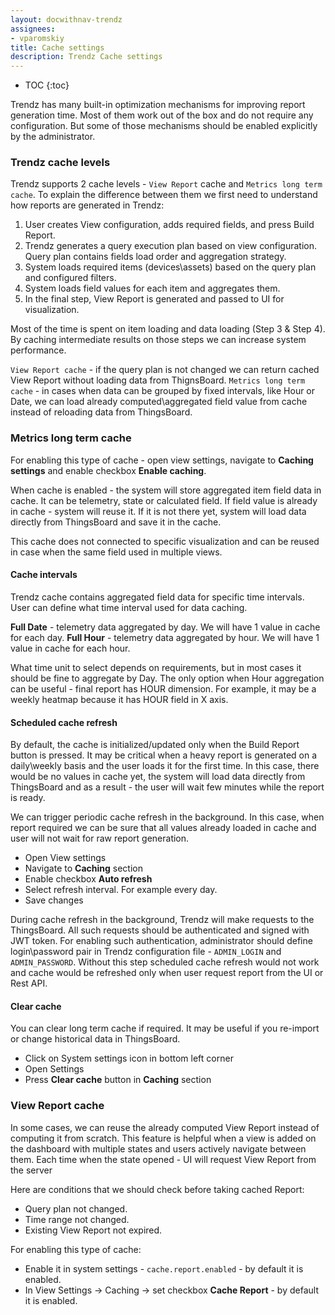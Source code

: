 ```yaml
---
layout: docwithnav-trendz
assignees:
- vparomskiy
title: Cache settings
description: Trendz Cache settings 
---
```


* TOC
{:toc}

Trendz has many built-in optimization mechanisms for improving report generation time. Most of them work out of the box 
and do not require any configuration. But some of those mechanisms should be enabled explicitly by the administrator.

### Trendz cache levels

Trendz supports 2 cache levels - `View Report` cache and `Metrics long term cache`. To explain the difference between them 
we first need to understand how reports are generated in Trendz:

1. User creates View configuration, adds required fields, and press Build Report.
2. Trendz generates a query execution plan based on view configuration. Query plan contains fields load order and aggregation strategy.
3. System loads required items (devices\assets) based on the query plan and configured filters.
4. System loads field values for each item and aggregates them.
5. In the final step, View Report is generated and passed to UI for visualization.

Most of the time is spent on item loading and data loading (Step 3 & Step 4). By caching intermediate results on those steps we can increase system performance.

`View Report cache` - if the query plan is not changed we can return cached View Report without loading data from ThignsBoard.
`Metrics long term cache` - in cases when data can be grouped by fixed intervals, like Hour or Date, we can load already computed\aggregated field 
value from cache instead of reloading data from ThingsBoard. 

### Metrics long term cache

For enabling this type of cache - open view settings, navigate to **Caching settings** and enable checkbox **Enable caching**.

When cache is enabled - the system will store aggregated item field data in cache. It can be telemetry, state or calculated field.
If field value is already in cache - system will reuse it. If it is not there yet, system will load data directly from ThingsBoard and save it in the cache.

This cache does not connected to specific visualization and can be reused in case when the same field used in multiple views. 

#### Cache intervals

Trendz cache contains aggregated field data for specific time intervals. User can define what time interval used for data caching.

**Full Date** - telemetry data aggregated by day. We will have 1 value in cache for each day.
**Full Hour** - telemetry data aggregated by hour. We will have 1 value in cache for each hour.

What time unit to select depends on requirements, but in most cases it should be fine to aggregate by Day. 
The only option when Hour aggregation can be useful - final report has HOUR dimension. For example, it may be a weekly heatmap because it has 
HOUR field in X axis. 

#### Scheduled cache refresh

By default, the cache is initialized/updated only when the Build Report button is pressed. It may be critical when a heavy 
report is generated on a daily\weekly basis and the user loads it for the first time. In this case, there would be no values 
in cache yet, the system will load data directly from ThingsBoard and as a result - the user will wait few minutes while the report is ready.

We can trigger periodic cache refresh in the background. In this case, when report required we can be sure that all values already loaded 
in cache and user will not wait for raw report generation.

* Open View settings
* Navigate to **Caching** section
* Enable checkbox **Auto refresh**
* Select refresh interval. For example every day.
* Save changes

During cache refresh in the background, Trendz will make requests to the ThingsBoard. All such requests should be authenticated and signed with JWT token.
For enabling such authentication, administrator should define login\password pair in Trendz configuration file - `ADMIN_LOGIN` and `ADMIN_PASSWORD`. 
Without this step scheduled cache refresh would not work and cache would be refreshed only when user request report from the UI or Rest API.

#### Clear cache

You can clear long term cache if required. It may be useful if you re-import or change historical data in ThingsBoard. 

* Click on System settings icon in bottom left corner
* Open Settings
* Press **Clear cache** button in **Caching** section 

### View Report cache

In some cases, we can reuse the already computed View Report instead of computing it from scratch. This feature is helpful 
when a view is added on the dashboard with multiple states and users actively navigate between them. Each time when the 
state opened - UI will request View Report from the server

Here are conditions that we should check before taking cached Report:

* Query plan not changed.
* Time range not changed.
* Existing View Report not expired.
 
For enabling this type of cache:

* Enable it in system settings - `cache.report.enabled` - by default it is enabled.
* In View Settings -> Caching -> set checkbox **Cache Report** - by default it is enabled.
